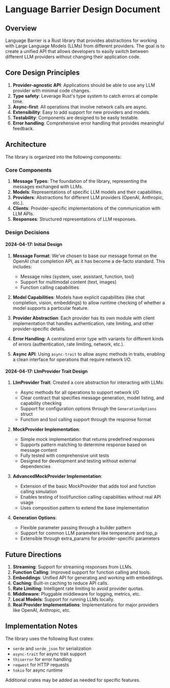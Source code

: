 # Language Barrier Design Document

## Overview

Language Barrier is a Rust library that provides abstractions for working with Large Language Models (LLMs) from different providers. The goal is to create a unified API that allows developers to easily switch between different LLM providers without changing their application code.

## Core Design Principles

1. **Provider-agnostic API**: Applications should be able to use any LLM provider with minimal code changes.
2. **Type safety**: Leverage Rust's type system to catch errors at compile time.
3. **Async-first**: All operations that involve network calls are async.
4. **Extensibility**: Easy to add support for new providers and models.
5. **Testability**: Components are designed to be easily testable.
6. **Error handling**: Comprehensive error handling that provides meaningful feedback.

## Architecture

The library is organized into the following components:

### Core Components

1. **Message Types**: The foundation of the library, representing the messages exchanged with LLMs.
2. **Models**: Representations of specific LLM models and their capabilities.
3. **Providers**: Abstractions for different LLM providers (OpenAI, Anthropic, etc.).
4. **Clients**: Provider-specific implementations of the communication with LLM APIs.
5. **Responses**: Structured representations of LLM responses.

### Design Decisions

#### 2024-04-17: Initial Design

1. **Message Format**: We've chosen to base our message format on the OpenAI chat completion API, as it has become a de-facto standard. This includes:
   - Message roles (system, user, assistant, function, tool)
   - Support for multimodal content (text, images)
   - Function calling capabilities

2. **Model Capabilities**: Models have explicit capabilities (like chat completion, vision, embeddings) to allow runtime checking of whether a model supports a particular feature.

3. **Provider Abstraction**: Each provider has its own module with client implementation that handles authentication, rate limiting, and other provider-specific details.

4. **Error Handling**: A centralized error type with variants for different kinds of errors (authentication, rate limiting, network, etc.).

5. **Async API**: Using `async-trait` to allow async methods in traits, enabling a clean interface for operations that require network I/O.

#### 2024-04-17: LlmProvider Trait Design

1. **LlmProvider Trait**: Created a core abstraction for interacting with LLMs:
   - Async methods for all operations to support network I/O
   - Clear contract that specifies message generation, model listing, and capability checking
   - Support for configuration options through the `GenerationOptions` struct
   - Function and tool calling support through the response format

2. **MockProvider Implementation**:
   - Simple mock implementation that returns predefined responses
   - Supports pattern matching to determine response based on message content
   - Fully tested with comprehensive unit tests
   - Designed for development and testing without external dependencies

3. **AdvancedMockProvider Implementation**:
   - Extension of the basic MockProvider that adds tool and function calling simulation
   - Enables testing of tool/function calling capabilities without real API usage
   - Uses composition pattern to extend the base implementation

4. **Generation Options**:
   - Flexible parameter passing through a builder pattern
   - Support for common LLM parameters like temperature and top_p
   - Extensible through extra_params for provider-specific parameters

## Future Directions

1. **Streaming**: Support for streaming responses from LLMs.
2. **Function Calling**: Improved support for function calling and tools.
3. **Embeddings**: Unified API for generating and working with embeddings.
4. **Caching**: Built-in caching to reduce API calls.
5. **Rate Limiting**: Intelligent rate limiting to avoid provider quotas.
6. **Middleware**: Pluggable middleware for logging, metrics, etc.
7. **Local Models**: Support for running LLMs locally.
8. **Real Provider Implementations**: Implementations for major providers like OpenAI, Anthropic, etc.

## Implementation Notes

The library uses the following Rust crates:
- `serde` and `serde_json` for serialization
- `async-trait` for async trait support
- `thiserror` for error handling
- `reqwest` for HTTP requests
- `tokio` for async runtime

Additional crates may be added as needed for specific features.